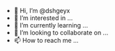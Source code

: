 - 👋 Hi, I’m @dshgeyx
- 👀 I’m interested in ...
- 🌱 I’m currently learning ...
- 💞️ I’m looking to collaborate on ...
- 📫 How to reach me ...

<!---
dshgeyx/dshgeyx is a ✨ special ✨ repository because its `README.md` (this file) appears on your GitHub profile.
You can click the Preview link to take a look at your changes.
--->
